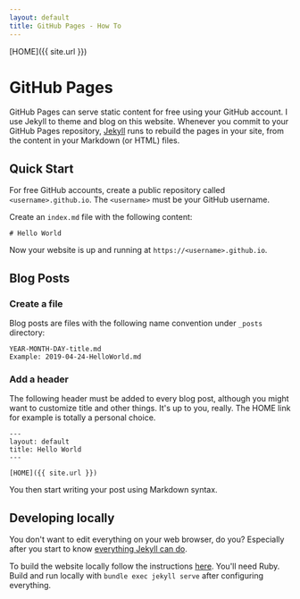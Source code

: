 ```yaml
---
layout: default
title: GitHub Pages - How To
---
```


[HOME]({{ site.url }})

# GitHub Pages

GitHub Pages can serve static content for free using your GitHub account. I use Jekyll to theme and blog on this website. Whenever you commit to your GitHub Pages repository, [Jekyll](https://jekyllrb.com/) runs to rebuild the pages in your site, from the content in your Markdown (or HTML) files.

## Quick Start

For free GitHub accounts, create a public repository called `<username>.github.io`. The `<username>` must be your GitHub username.

Create an `index.md` file with the following content:
```
# Hello World
```

Now your website is up and running at `https://<username>.github.io`.

## Blog Posts

### Create a file

Blog posts are files with the following name convention under `_posts` directory:
```
YEAR-MONTH-DAY-title.md
Example: 2019-04-24-HelloWorld.md
```

### Add a header

The following header must be added to every blog post, although you might want to customize title and other things. It's up to you, really. The HOME link for example is totally a personal choice.
```
---
layout: default
title: Hello World
---

[HOME]({{ site.url }})
```

You then start writing your post using Markdown syntax.

## Developing locally

You don't want to edit everything on your web browser, do you? Especially after you start to know [everything Jekyll can do](https://jekyllrb.com/docs/).

To build the website locally follow the instructions [here](https://help.github.com/en/articles/setting-up-your-github-pages-site-locally-with-jekyll). You'll need Ruby. Build and run locally with `bundle exec jekyll serve` after configuring everything.
